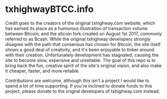 # txhighwayBTCC.info

Credit goes to the creators of the original txhighway.com website, which has earned its place as a humorous illustration of transaction volume between Bitcoin, and the altcoin fork created on August 1st 2017, commonly referred to as Bcash. While the original txhighway developers strongly disagree with the path that consensus has chosen for Bitcoin, the site itself shows a good deal of creativity, and it's been enjoyable to tinker around with their creation. Unfortunately development has stagnated, causing the site to become slow, expensive and unreliable. The goal of this repo is to bring back the fun, creative spirit of the site's original vision, and also make it cheaper, faster, and more reliable. 

Contributions are welcome, although this isn't a project I would like to spend a lot of time supporting. If you're inclined to donate funds to this project, please donate to the orignal developers of txhighway.com instead. 

